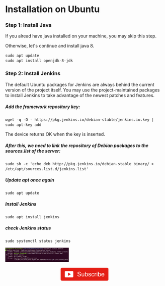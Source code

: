 # Installation on Ubuntu


### Step 1: Install Java

If you alread have java installed on your machine, you may skip this step.

Otherwise, let's continue and install java 8.

```
sudo apt update 
sudo apt install openjdk-8-jdk 
```

### Step 2: Install Jenkins

The default Ubuntu packages for Jenkins are always behind the current version of the project itself. You may use the project-maintained packages to install Jenkins to take advantage of the newest patches and features.

##### Add the framework repository key: 

```
wget -q -O - https://pkg.jenkins.io/debian-stable/jenkins.io.key | sudo apt-key add  
```

The device returns OK when the key is inserted. 


##### After this, we need to link the repository of Debian packages to the sources.list of the server: 

```
sudo sh -c 'echo deb http://pkg.jenkins.io/debian-stable binary/ > /etc/apt/sources.list.d/jenkins.list'
```

##### Update apt once again
```
sudo apt update
```

##### Install Jenkins
```
sudo apt install jenkins 
```

##### check Jenkins status
```
sudo systemctl status jenkins
```
<img src="/images/jenkinsOnUbuntuStatus.png" width="40%" height="40%">



<p align="center">
<a href="https://www.youtube.com/c/xtremeexcel?sub_confirmation=1"><img src="/images/subscribe.gif" width="30%" height="30%"></a>
</p>
